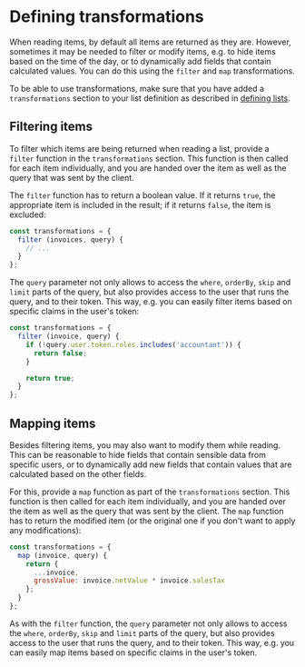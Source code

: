 # Defining transformations

When reading items, by default all items are returned as they are. However, sometimes it may be needed to filter or modify items, e.g. to hide items based on the time of the day, or to dynamically add fields that contain calculated values. You can do this using the `filter` and `map` transformations.

To be able to use transformations, make sure that you have added a `transformations` section to your list definition as described in [defining lists](../defining-lists/#structuring-the-code).

## Filtering items

To filter which items are being returned when reading a list, provide a `filter` function in the `transformations` section. This function is then called for each item individually, and you are handed over the item as well as the query that was sent by the client.

The `filter` function has to return a boolean value. If it returns `true`, the appropriate item is included in the result; if it returns `false`, the item is excluded:

```javascript
const transformations = {
  filter (invoices, query) {
    // ...
  }
};
```

The `query` parameter not only allows to access the `where`, `orderBy`, `skip` and `limit` parts of the query, but also provides access to the user that runs the query, and to their token. This way, e.g. you can easily filter items based on specific claims in the user's token:

```javascript
const transformations = {
  filter (invoice, query) {
    if (!query.user.token.roles.includes('accountant')) {
      return false;
    }

    return true;
  }
};
```

## Mapping items

Besides filtering items, you may also want to modify them while reading. This can be reasonable to hide fields that contain sensible data from specific users, or to dynamically add new fields that contain values that are calculated based on the other fields.

For this, provide a `map` function as part of the `transformations` section. This function is then called for each item individually, and you are handed over the item as well as the query that was sent by the client. The `map` function has to return the modified item (or the original one if you don't want to apply any modifications):

```javascript
const transformations = {
  map (invoice, query) {
    return {
      ...invoice,
      grossValue: invoice.netValue * invoice.salesTax
    };
  }
};
```

As with the `filter` function, the `query` parameter not only allows to access the `where`, `orderBy`, `skip` and `limit` parts of the query, but also provides access to the user that runs the query, and to their token. This way, e.g. you can easily map items based on specific claims in the user's token.
